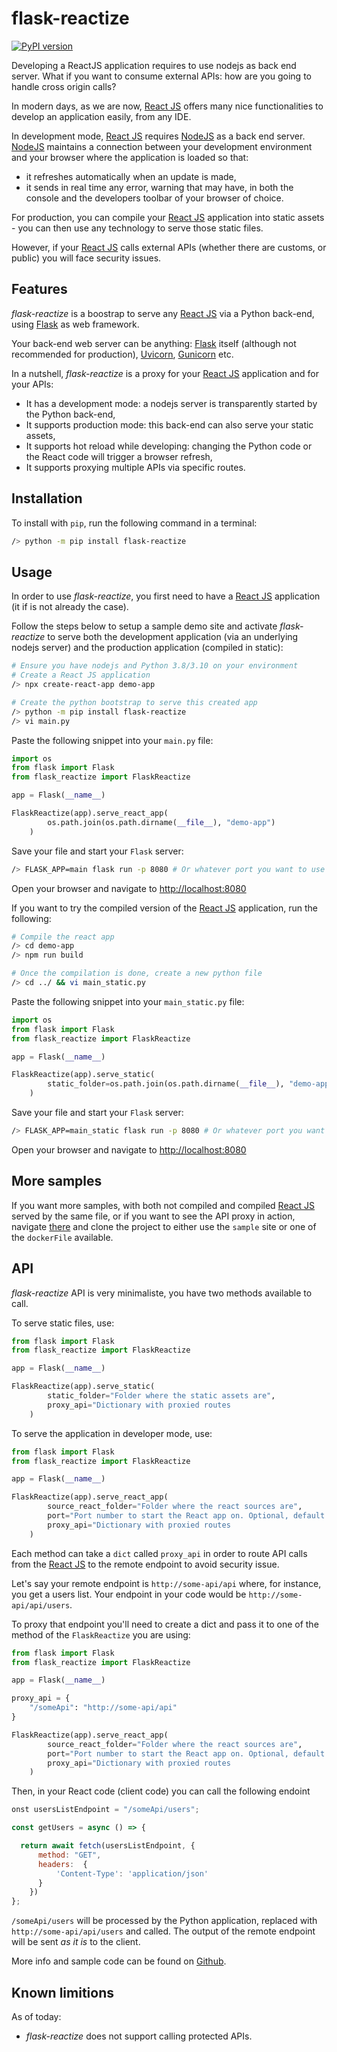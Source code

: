 # flask-reactize

[![PyPI version](https://badge.fury.io/py/flask-reactize.svg)](https://badge.fury.io/py/flask-reactize)

Developing a ReactJS application requires to use nodejs as back end server.
What if you want to consume external APIs: how are you going to handle cross origin calls?

In modern days, as we are now, [React JS](https://reactjs.org/) offers many nice functionalities to develop an application easily, from any IDE.

In development mode, [React JS](https://reactjs.org/) requires [NodeJS](https://nodejs.org/en/) as a back end server. [NodeJS](https://nodejs.org/en/) maintains a connection between your development environment and your browser where the application is loaded so that:

* it refreshes automatically when an update is made,
* it sends in real time any error, warning that may have, in both the console and the developers toolbar of your browser of choice.

For production, you can compile your [React JS](https://reactjs.org/) application into static assets - you can then use any technology to serve those static files.

However, if your [React JS](https://reactjs.org/) calls external APIs (whether there are customs, or public) you will face security issues.

## Features

*flask-reactize* is a boostrap to serve any [React JS](https://reactjs.org/) via a Python back-end, using [Flask](https://flask.palletsprojects.com/en/2.0.x/) as web framework. 

Your back-end web server can be anything: [Flask](https://flask.palletsprojects.com/en/2.0.x/) itself (although not recommended for production), [Uvicorn](https://www.uvicorn.org/), [Gunicorn](https://gunicorn.org/) etc.

In a nutshell, *flask-reactize* is a proxy for your [React JS](https://reactjs.org/) application and for your APIs:

* It has a development mode: a nodejs server is transparently started by the Python back-end,
* It supports production mode: this back-end can also serve your static assets,
* It supports hot reload while developing: changing the Python code or the React code will trigger a browser refresh,
* It supports proxying multiple APIs via specific routes.

## Installation

To install with `pip`, run the following command in a terminal:

```bash
/> python -m pip install flask-reactize
```

## Usage

In order to use *flask-reactize*, you first need to have a [React JS](https://reactjs.org/) application (it if is not already the case).

Follow the steps below to setup a sample demo site and activate *flask-reactize* to serve both the development application (via an underlying nodejs server) and the production application (compiled in static):

```bash
# Ensure you have nodejs and Python 3.8/3.10 on your environment
# Create a React JS application
/> npx create-react-app demo-app

# Create the python bootstrap to serve this created app
/> python -m pip install flask-reactize
/> vi main.py
```

Paste the following snippet into your `main.py` file:

```python
import os
from flask import Flask
from flask_reactize import FlaskReactize

app = Flask(__name__)

FlaskReactize(app).serve_react_app(
        os.path.join(os.path.dirname(__file__), "demo-app")
    )
```

Save your file and start your `Flask` server:

```bash
/> FLASK_APP=main flask run -p 8080 # Or whatever port you want to use
```

Open your browser and navigate to [http://localhost:8080](http://localhost:8080)

If you want to try the compiled version of the [React JS](https://reactjs.org/) application, run the following:

```bash
# Compile the react app
/> cd demo-app
/> npm run build

# Once the compilation is done, create a new python file
/> cd ../ && vi main_static.py
```

Paste the following snippet into your `main_static.py` file:

```python
import os
from flask import Flask
from flask_reactize import FlaskReactize

app = Flask(__name__)

FlaskReactize(app).serve_static(
        static_folder=os.path.join(os.path.dirname(__file__), "demo-app/build")
    )
```

Save your file and start your `Flask` server:

```bash
/> FLASK_APP=main_static flask run -p 8080 # Or whatever port you want to use
```

Open your browser and navigate to [http://localhost:8080](http://localhost:8080)

## More samples

If you want more samples, with both not compiled and compiled [React JS](https://reactjs.org/) served by the same file, or if you want to see the API proxy in action, navigate [there](https://github.com/Azure-samples/flask-reactize) and clone the project to either use the `sample` site or one of the `dockerFile` available.

## API

*flask-reactize* API is very minimaliste, you have two methods available to call.

To serve static files, use:

```python
from flask import Flask
from flask_reactize import FlaskReactize

app = Flask(__name__)

FlaskReactize(app).serve_static(
        static_folder="Folder where the static assets are",
        proxy_api="Dictionary with proxied routes
    )

```

To serve the application in developer mode, use:

```python
from flask import Flask
from flask_reactize import FlaskReactize

app = Flask(__name__)

FlaskReactize(app).serve_react_app(
        source_react_folder="Folder where the react sources are",
        port="Port number to start the React app on. Optional, default 3005",
        proxy_api="Dictionary with proxied routes
    )

```

Each method can take a `dict` called `proxy_api` in order to route API calls from the [React JS](https://reactjs.org/) to the remote endpoint to avoid security issue.

Let's say your remote endpoint is `http://some-api/api` where, for instance, you get a users list. Your endpoint in your code would be `http://some-api/api/users`.

To proxy that endpoint you'll need to create a dict and pass it to one of the method of the `FlaskReactize` you are using:

```python
from flask import Flask
from flask_reactize import FlaskReactize

app = Flask(__name__)

proxy_api = {
    "/someApi": "http://some-api/api"
}

FlaskReactize(app).serve_react_app(
        source_react_folder="Folder where the react sources are",
        port="Port number to start the React app on. Optional, default 3005",
        proxy_api="Dictionary with proxied routes
    )

```

Then, in your React code (client code) you can call the following endoint

```javascript
onst usersListEndpoint = "/someApi/users";

const getUsers = async () => {

  return await fetch(usersListEndpoint, {
      method: "GET",
      headers:  {
          'Content-Type': 'application/json'
      }
    })
};
```

`/someApi/users` will be processed by the Python application, replaced with `http://some-api/api/users` and called. The output of the remote endpoint will be sent *as it is* to the client.

More info and sample code can be found on [Github](https://github.com/azure-amples/flask-reactize).

## Known limitions

As of today:

* *flask-reactize* does not support calling protected APIs.
